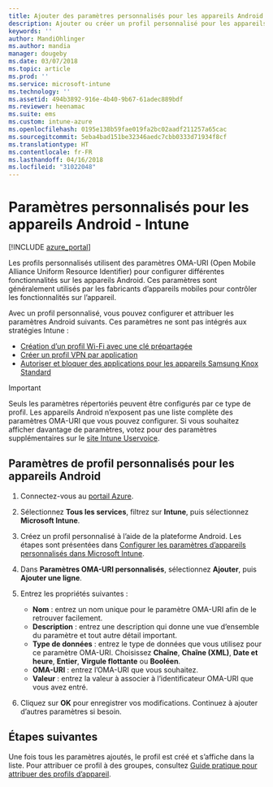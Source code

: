 ```yaml
---
title: Ajouter des paramètres personnalisés pour les appareils Android dans Microsoft Intunes - Azure | Microsoft Docs
description: Ajouter ou créer un profil personnalisé pour les appareils Android afin de créer un profil Wi-Fi avec une clé prépartagée, créer un profil VPN par application ou autoriser/bloquer des applications pour les appareils Samsung Knox Standard dans Microsoft Intune
keywords: ''
author: MandiOhlinger
ms.author: mandia
manager: dougeby
ms.date: 03/07/2018
ms.topic: article
ms.prod: ''
ms.service: microsoft-intune
ms.technology: ''
ms.assetid: 494b3892-916e-4b40-9b67-61adec889bdf
ms.reviewer: heenamac
ms.suite: ems
ms.custom: intune-azure
ms.openlocfilehash: 0195e138b59fae019fa2bc02aadf211257a65cac
ms.sourcegitcommit: 5eba4bad151be32346aedc7cbb0333d71934f8cf
ms.translationtype: HT
ms.contentlocale: fr-FR
ms.lasthandoff: 04/16/2018
ms.locfileid: "31022048"
---
```

# <a name="custom-settings-for-android-devices---intune"></a>Paramètres personnalisés pour les appareils Android - Intune

[!INCLUDE [azure_portal](./includes/azure_portal.md)]

Les profils personnalisés utilisent des paramètres OMA-URI (Open Mobile Alliance Uniform Resource Identifier) pour configurer différentes fonctionnalités sur les appareils Android. Ces paramètres sont généralement utilisés par les fabricants d’appareils mobiles pour contrôler les fonctionnalités sur l’appareil.

Avec un profil personnalisé, vous pouvez configurer et attribuer les paramètres Android suivants. Ces paramètres ne sont pas intégrés aux stratégies Intune :

- [Création d’un profil Wi-Fi avec une clé prépartagée](/intune/wi-fi-profile-shared-key)
- [Créer un profil VPN par application](/intune/android-pulse-secure-per-app-vpn)
- [Autoriser et bloquer des applications pour les appareils Samsung Knox Standard](/intune/samsung-knox-apps-allow-block)

>[!IMPORTANT]
> Seuls les paramètres répertoriés peuvent être configurés par ce type de profil. Les appareils Android n’exposent pas une liste complète des paramètres OMA-URI que vous pouvez configurer. Si vous souhaitez afficher davantage de paramètres, votez pour des paramètres supplémentaires sur le [site Intune Uservoice](https://microsoftintune.uservoice.com/forums/291681-ideas).

## <a name="custom-profile-settings-for-android-devices"></a>Paramètres de profil personnalisés pour les appareils Android

1. Connectez-vous au [portail Azure](https://portal.azure.com). 
2. Sélectionnez **Tous les services**, filtrez sur **Intune**, puis sélectionnez **Microsoft Intune**.
3. Créez un profil personnalisé à l’aide de la plateforme Android. Les étapes sont présentées dans [Configurer les paramètres d’appareils personnalisés dans Microsoft Intune](custom-settings-configure.md).
4. Dans **Paramètres OMA-URI personnalisés**, sélectionnez **Ajouter**, puis **Ajouter une ligne**.
5. Entrez les propriétés suivantes :

   - **Nom** : entrez un nom unique pour le paramètre OMA-URI afin de le retrouver facilement.
   - **Description** : entrez une description qui donne une vue d’ensemble du paramètre et tout autre détail important.
   - **Type de données** : entrez le type de données que vous utilisez pour ce paramètre OMA-URI. Choisissez **Chaîne**, **Chaîne (XML)**, **Date et heure**, **Entier**, **Virgule flottante** ou **Booléen**.
   - **OMA-URI** : entrez l’OMA-URI que vous souhaitez.
   - **Valeur** : entrez la valeur à associer à l’identificateur OMA-URI que vous avez entré.

6. Cliquez sur **OK** pour enregistrer vos modifications. Continuez à ajouter d’autres paramètres si besoin.

## <a name="next-steps"></a>Étapes suivantes

Une fois tous les paramètres ajoutés, le profil est créé et s’affiche dans la liste. Pour attribuer ce profil à des groupes, consultez [Guide pratique pour attribuer des profils d’appareil](device-profile-assign.md).
